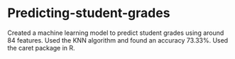 # Predicting-student-grades
Created a machine learning model to predict student grades using around 84 features. Used the KNN algorithm and found an accuracy 73.33%. Used the caret package in R.
